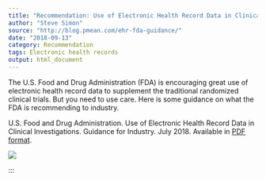 ```yaml
---
title: "Recommendation: Use of Electronic Health Record Data in Clinical Investigations. Guidance for Industry"
author: "Steve Simon"
source: "http://blog.pmean.com/ehr-fda-guidance/"
date: "2018-09-13"
category: Recommendation
tags: Electronic health records
output: html_document
---
```


The U.S. Food and Drug Administration (FDA) is encouraging great use of
electronic health record data to supplement the traditional randomized
clinical trials. But you need to use care. Here is some guidance on what
the FDA is recommending to industry.

<!---More--->

U.S. Food and Drug Administration. Use of Electronic Health Record Data
in Clinical Investigations. Guidance for Industry. July 2018. Available
in [PDF
format](https://www.fda.gov/downloads/Drugs/GuidanceComplianceRegulatoryInformation/Guidances/UCM501068.pdf).

![](../../../images/ehr-fda-guidance01.png)


:::

